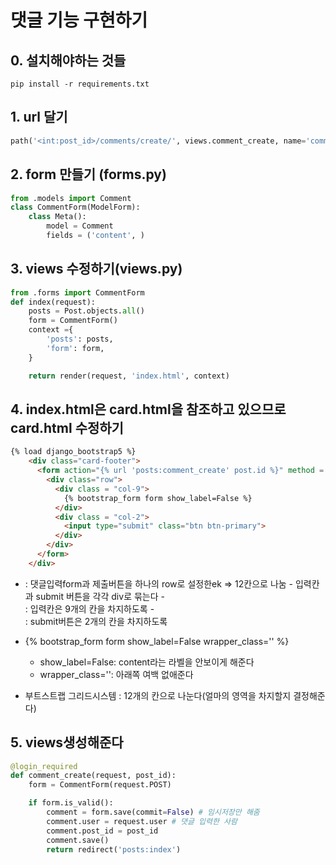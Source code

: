 # 댓글 기능 구현하기
## 0. 설치해야하는 것들
```shell
pip install -r requirements.txt 
```
## 1. url 달기
```python 
path('<int:post_id>/comments/create/', views.comment_create, name='comment_create'),
```

## 2. form 만들기 (forms.py)
```python
from .models import Comment
class CommentForm(ModelForm):
    class Meta():
        model = Comment
        fields = ('content', ) 
```

## 3. views 수정하기(views.py)
```python
from .forms import CommentForm
def index(request):
    posts = Post.objects.all()
    form = CommentForm()
    context ={
        'posts': posts,
        'form': form,
    }

    return render(request, 'index.html', context)
```

## 4. index.html은 card.html을 참조하고 있으므로 card.html 수정하기
```html
{% load django_bootstrap5 %}
    <div class="card-footer">
      <form action="{% url 'posts:comment_create' post.id %}" method = "POST">
        <div class="row">
          <div class = "col-9">
            {% bootstrap_form form show_label=False %}
          </div>
          <div class = "col-2">
            <input type="submit" class="btn btn-primary">
          </div>
        </div>
      </form>
    </div>
```
- <div class ="row"> : 댓글입력form과 제출버튼을 하나의 row로 설정한ek => 12칸으로 나눔
    - 입력칸과 submit 버튼을 각각 div로 묶는다
    - <div class = "col-9">: 입력칸은 9개의 칸을 차지하도록
    - <div class = "col-2">: submit버튼은 2개의 칸을 차지하도록
- {% bootstrap_form form show_label=False wrapper_class='' %}
    - show_label=False: content라는 라벨을 안보이게 해준다
    - wrapper_class='': 아래쪽 여백 없애준다

- 부트스트랩 그리드시스템 : 12개의 칸으로 나눈다(얼마의 영역을 차지할지 결정해준다)

## 5. views생성해준다
```python
@login_required
def comment_create(request, post_id):
    form = CommentForm(request.POST)

    if form.is_valid():
        comment = form.save(commit=False) # 임시저장만 해줌
        comment.user = request.user # 댓글 입력한 사람
        comment.post_id = post_id 
        comment.save()
        return redirect('posts:index')
```